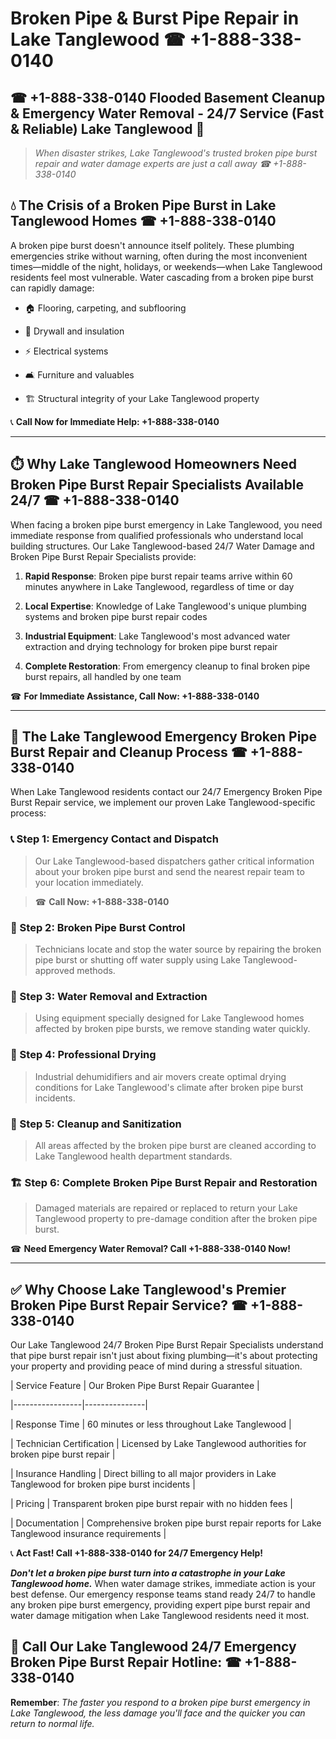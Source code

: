 # Broken Pipe & Burst Pipe Repair in Lake Tanglewood ☎ +1-888-338-0140  
## ☎ +1-888-338-0140 Flooded Basement Cleanup & Emergency Water Removal - 24/7 Service (Fast & Reliable) Lake Tanglewood 🚨  

> *When disaster strikes, Lake Tanglewood's trusted broken pipe burst repair and water damage experts are just a call away ☎ +1-888-338-0140*  

## 💧 The Crisis of a Broken Pipe Burst in Lake Tanglewood Homes ☎ +1-888-338-0140  

A broken pipe burst doesn't announce itself politely. These plumbing emergencies strike without warning, often during the most inconvenient times—middle of the night, holidays, or weekends—when Lake Tanglewood residents feel most vulnerable. Water cascading from a broken pipe burst can rapidly damage:  

* 🏠 Flooring, carpeting, and subflooring  
* 🧱 Drywall and insulation  
* ⚡ Electrical systems  
* 🛋️ Furniture and valuables  
* 🏗️ Structural integrity of your Lake Tanglewood property  

📞 **Call Now for Immediate Help: +1-888-338-0140**  

---  

## ⏱️ Why Lake Tanglewood Homeowners Need Broken Pipe Burst Repair Specialists Available 24/7 ☎ +1-888-338-0140  

When facing a broken pipe burst emergency in Lake Tanglewood, you need immediate response from qualified professionals who understand local building structures. Our Lake Tanglewood-based 24/7 Water Damage and Broken Pipe Burst Repair Specialists provide:  

1. **Rapid Response**: Broken pipe burst repair teams arrive within 60 minutes anywhere in Lake Tanglewood, regardless of time or day  
2. **Local Expertise**: Knowledge of Lake Tanglewood's unique plumbing systems and broken pipe burst repair codes  
3. **Industrial Equipment**: Lake Tanglewood's most advanced water extraction and drying technology for broken pipe burst repair  
4. **Complete Restoration**: From emergency cleanup to final broken pipe burst repairs, all handled by one team  

☎ **For Immediate Assistance, Call Now: +1-888-338-0140**  

---  

## 🔧 The Lake Tanglewood Emergency Broken Pipe Burst Repair and Cleanup Process ☎ +1-888-338-0140  

When Lake Tanglewood residents contact our 24/7 Emergency Broken Pipe Burst Repair service, we implement our proven Lake Tanglewood-specific process:  

### 📞 Step 1: Emergency Contact and Dispatch  
> Our Lake Tanglewood-based dispatchers gather critical information about your broken pipe burst and send the nearest repair team to your location immediately.  
> ☎ **Call Now: +1-888-338-0140**  

### 🚿 Step 2: Broken Pipe Burst Control  
> Technicians locate and stop the water source by repairing the broken pipe burst or shutting off water supply using Lake Tanglewood-approved methods.  

### 🌊 Step 3: Water Removal and Extraction  
> Using equipment specially designed for Lake Tanglewood homes affected by broken pipe bursts, we remove standing water quickly.  

### 💨 Step 4: Professional Drying  
> Industrial dehumidifiers and air movers create optimal drying conditions for Lake Tanglewood's climate after broken pipe burst incidents.  

### 🧼 Step 5: Cleanup and Sanitization  
> All areas affected by the broken pipe burst are cleaned according to Lake Tanglewood health department standards.  

### 🏗️ Step 6: Complete Broken Pipe Burst Repair and Restoration  
> Damaged materials are repaired or replaced to return your Lake Tanglewood property to pre-damage condition after the broken pipe burst.  

☎ **Need Emergency Water Removal? Call +1-888-338-0140 Now!**  

---  

## ✅ Why Choose Lake Tanglewood's Premier Broken Pipe Burst Repair Service? ☎ +1-888-338-0140  

Our Lake Tanglewood 24/7 Broken Pipe Burst Repair Specialists understand that pipe burst repair isn't just about fixing plumbing—it's about protecting your property and providing peace of mind during a stressful situation.  

| Service Feature | Our Broken Pipe Burst Repair Guarantee |  
|-----------------|---------------|  
| Response Time | 60 minutes or less throughout Lake Tanglewood |  
| Technician Certification | Licensed by Lake Tanglewood authorities for broken pipe burst repair |  
| Insurance Handling | Direct billing to all major providers in Lake Tanglewood for broken pipe burst incidents |  
| Pricing | Transparent broken pipe burst repair with no hidden fees |  
| Documentation | Comprehensive broken pipe burst repair reports for Lake Tanglewood insurance requirements |  

📞 **Act Fast! Call +1-888-338-0140 for 24/7 Emergency Help!**  

***Don't let a broken pipe burst turn into a catastrophe in your Lake Tanglewood home.*** When water damage strikes, immediate action is your best defense. Our emergency response teams stand ready 24/7 to handle any broken pipe burst emergency, providing expert pipe burst repair and water damage mitigation when Lake Tanglewood residents need it most.  

## 📱 Call Our Lake Tanglewood 24/7 Emergency Broken Pipe Burst Repair Hotline: ☎ +1-888-338-0140  

**Remember**: *The faster you respond to a broken pipe burst emergency in Lake Tanglewood, the less damage you'll face and the quicker you can return to normal life.*
